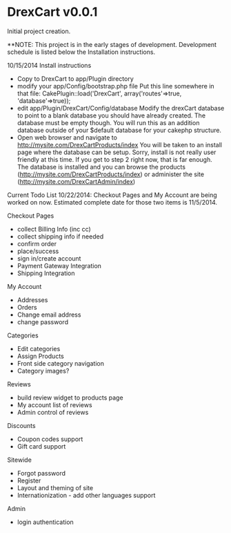 <h1>DrexCart v0.0.1</h1>

Initial project creation.

**NOTE: This project is in the early stages of development. Development schedule is listed below the Installation instructions.


10/15/2014
Install instructions
* Copy to DrexCart to app/Plugin directory
* modify your app/Config/bootstrap.php file
	Put this line somewhere in that file:  CakePlugin::load('DrexCart', array('routes'=>true, 'database'=>true));
* edit app/Plugin/DrexCart/Config/database 
	Modify the drexCart database to point to a blank database you should have already created. The database must be empty though. You will run this as an addition database outside of your $default database for your cakephp structure.
* Open web browser and navigate to http://mysite.com/DrexCartProducts/index  You will be taken to an install page where the database
	can be setup. Sorry, install is not really user friendly at this time. If you get to step 2 right now, that is far enough. The database is installed and you 
	can browse the products (http://mysite.com/DrexCartProducts/index) or administer the site (http://mysite.com/DrexCartAdmin/index)
	
	
	

	
Current Todo List 10/22/2014:
Checkout Pages and My Account are being worked on now. Estimated complete date for those two items is 11/5/2014.



Checkout Pages
* collect Billing Info (inc cc)
* collect shipping info if needed
* confirm order
* place/success
* sign in/create account
* Payment Gateway Integration
* Shipping Integration

My Account
* Addresses
* Orders
* Change email address
* change password

Categories
* Edit categories
* Assign Products
* Front side category navigation
* Category images?

Reviews
* build review widget to products page
* My account list of reviews
* Admin control of reviews

Discounts
* Coupon codes support
* Gift card support

Sitewide
* Forgot password
* Register
* Layout and theming of site
* Internationization - add other languages support

Admin
* login authentication

